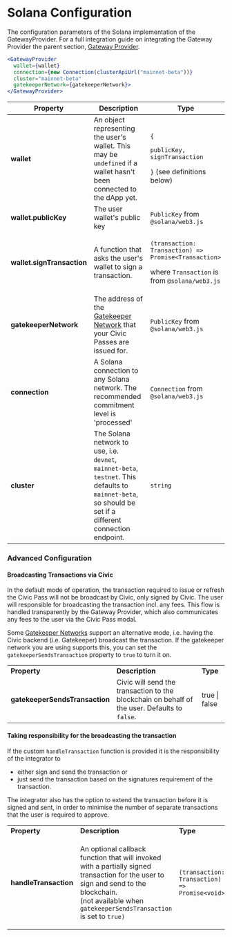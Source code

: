 # Solana Configuration

The configuration parameters of the Solana implementation of the GatewayProvider. For a full integration guide on integrating the Gateway Provider the parent section, [Gateway Provider](../).

```jsx
<GatewayProvider
  wallet={wallet}
  connection={new Connection(clusterApiUrl("mainnet-beta"))}
  cluster="mainnet-beta"
  gatekeeperNetwork={gatekeeperNetwork}>
</GatewayProvider>
```

| **Property**               | **Description**                                                                                                                                            | **Type**                                                                                                                                              |
| -------------------------- | ---------------------------------------------------------------------------------------------------------------------------------------------------------- | ----------------------------------------------------------------------------------------------------------------------------------------------------- |
| **wallet**                 | An object representing the user's wallet. This may be `undefined` if a wallet hasn't been connected to the dApp yet.                                       | <p><code>{</code></p><p><code>publicKey, signTransaction</code></p><p><code>}</code> (see definitions below)</p>                                      |
| **wallet.publicKey**       | The user wallet's public key                                                                                                                               | `PublicKey` from `@solana/web3.js`                                                                                                                    |
| **wallet.signTransaction** | A function that asks the user's wallet to sign a transaction.                                                                                              | <p><code>(transaction: Transaction) => Promise&#x3C;Transaction></code></p><p>where <code>Transaction</code> is from <code>@solana/web3.js</code></p> |
| **gatekeeperNetwork**      | The address of the [Gatekeeper Network](../../../selecting-a-pass.md) that your Civic Passes are issued for.                                               | `PublicKey` from `@solana/web3.js`                                                                                                                    |
| **connection**             | A Solana connection to any Solana network. The recommended commitment level is 'processed'                                                                 | `Connection` from `@solana/web3.js`                                                                                                                   |
| **cluster**                | The Solana network to use, i.e. `devnet`, `mainnet-beta`, `testnet`. This defaults to `mainnet-beta`, so should be set if a different connection endpoint. | `string`                                                                                                                                              |

### Advanced Configuration

#### Broadcasting Transactions via Civic

In the default mode of operation, the transaction required to issue or refresh the Civic Pass will not be broadcast by Civic, only signed by Civic. The user will responsible for broadcasting the transaction incl. any fees. This flow is handled transparently by the Gateway Provider, which also communicates any fees to the user via the Civic Pass modal.

Some [Gatekeeper Networks](../../../selecting-a-pass.md) support an alternative mode, i.e. having the Civic backend (i.e. Gatekeeper) broadcast the transaction. If the gatekeeper network you are using supports this, you can set the `gatekeeperSendsTransaction` property to `true` to turn it on.

|                                |                                                                                               |               |
| ------------------------------ | --------------------------------------------------------------------------------------------- | ------------- |
| **Property**                   | **Description**                                                                               | **Type**      |
| **gatekeeperSendsTransaction** | Civic will send the transaction to the blockchain on behalf of the user. Defaults to `false`. | true \| false |

#### Taking responsibility for the broadcasting the transaction

If the custom `handleTransaction` function is provided it is the responsibility of the integrator to

* either sign and send the transaction or
* just send the transaction based on the signatures requirement of the transaction.

The integrator also has the option to extend the transaction before it is signed and sent, in order to minimise the number of separate transactions that the user is required to approve.

|                       |                                                                                                                                                                                                                                         |                                               |
| --------------------- | --------------------------------------------------------------------------------------------------------------------------------------------------------------------------------------------------------------------------------------- | --------------------------------------------- |
| **Property**          | **Description**                                                                                                                                                                                                                         | **Type**                                      |
| **handleTransaction** | <p>An optional callback function that will invoked with a partially signed transaction for the user to sign and send to the blockchain.<br>(not available when <code>gatekeeperSendsTransaction</code> is set to <code>true)</code></p> | `(transaction: Transaction) => Promise<void>` |
